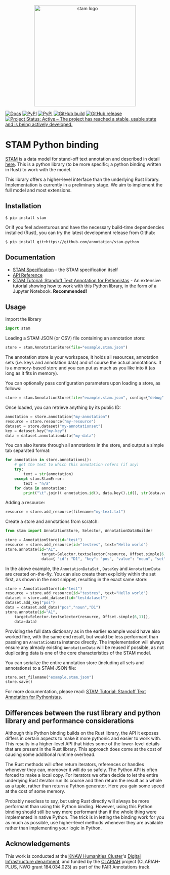 <p align="center">
    <img src="https://github.com/annotation/stam/raw/master/logo.png" alt="stam logo" width="320" />
</p>

[![Docs](https://readthedocs.org/projects/stam-python/badge/?version=latest&style=flat)](https://stam-python.readthedocs.io)
[![PyPI](https://img.shields.io/pypi/v/stam.svg)](https://pypi.org/project/stam/)
[![PyPI](https://img.shields.io/pypi/dm/stam.svg)](https://pypi.org/project/stam/)
[![GitHub build](https://github.com/annotation/stam-rust/actions/workflows/stam.yml/badge.svg?branch=master)](https://github.com/annotation/stam-rust/actions/)
[![GitHub release](https://img.shields.io/github/release/annotation/stam-rust.svg)](https://GitHub.com/annotation/stam-rust/releases/)
[![Project Status: Active – The project has reached a stable, usable state and is being actively developed.](https://www.repostatus.org/badges/latest/active.svg)](https://www.repostatus.org/#active)

# STAM Python binding

[STAM](https://github.com/annotation/stam) is a data model for stand-off text annotation and described in detail [here](https://github.com/annotation/stam). This is a python library (to be more specific; a python binding written in Rust) to work with the model.

This library offers a higher-level interface than the underlying Rust library. Implementation is currently in a preliminary stage. We aim to implement the full model and most extensions.

## Installation

``$ pip install stam``

Or if you feel adventurous and have the necessary build-time dependencies installed (Rust), you can try the latest development release from Github:

``$ pip install git+https://github.com/annotation/stam-python``

## Documentation

* [STAM Specification](https://github.com/annotation/stam) - the STAM specification itself
* [API Reference](https://stam-python.readthedocs.io)
* [STAM Tutorial: Standoff Text Annotation for Pythonistas](tutorial.ipynb) - An extensive tutorial showing how to work with this Python library, in the form of a Jupyter Notebook. **Recommended!**

## Usage 

Import the library

```python
import stam
```

Loading a STAM JSON (or CSV) file containing an annotation store:

```python
store = stam.AnnotationStore(file="example.stam.json")
```


The annotation store is your workspace, it holds all resources, annotation sets
(i.e. keys and annotation data) and of course the actual annotations. It is a
memory-based store and you can put as much as you like into it (as long as it fits
in memory).

You can optionally pass configuration parameters upon loading a store, as follows:

```python
store = stam.AnnotationStore(file="example.stam.json", config={"debug": True})
```

Once loaded, you can retrieve anything by its public ID:

```python
annotation = store.annotation("my-annotation")
resource = store.resource("my-resource")
dataset = store.dataset("my-annotationset")
key = dataset.key("my-key")
data = dataset.annotationdata("my-data")
```

You can also iterate through all annotations in the store, and output a simple tab separated format:

```python
for annotation in store.annotations():
    # get the text to which this annotation refers (if any)
    try:
        text = str(annotation)
    except stam.StamError:
        text = "n/a"
    for data in annotation:
        print("\t".join(( annotation.id(), data.key().id(), str(data.value()), text)))
```


Adding a resource:

```python
resource = store.add_resource(filename="my-text.txt")
```

Create a store and annotations from scratch:

```python
from stam import AnnotationStore, Selector, AnnotationDataBuilder

store = AnnotationStore(id="test")
resource = store.add_resource(id="testres", text="Hello world")
store.annotate(id="A1", 
                target=Selector.textselector(resource, Offset.simple(6,11)),
                data={ "id": "D1", "key": "pos", "value": "noun", "set": "testdataset"})
```

In the above example, the `AnnotationDataSet` , `DataKey` and `AnnotationData`
are created on-the-fly. You can also create them explicitly within the set first, as shown in the
next snippet, resulting in the exact same store:


```python
store = AnnotationStore(id="test")
resource = store.add_resource(id="testres", text="Hello world")
dataset = store.add_dataset(id="testdataset")
dataset.add_key("pos")
data = dataset.add_data("pos","noun","D1")
store.annotate(id="A1", 
    target=Selector.textselector(resource, Offset.simple(6,11)),
    data=data)
```

Providing the full data dictionary as in the earlier example would have
also worked fine, with the same end result, but would be less performant than passing an `AnnotationData` instance directly.
The implementation will always ensure any already existing `AnnotationData` will be reused if
possible, as not duplicating data is one of the core characteristics of the
STAM model.

You can serialize the entire annotation store (including all sets and annotations) to a STAM JSON file:

```python
store.set_filename("example.stam.json")
store.save()
```

For more documentation, please read: [STAM Tutorial: Standoff Text Annotation for Pythonistas](tutorial.ipynb).

## Differences between the rust library and python library and performance considerations

Although this Python binding builds on the Rust library, the API it exposes
differs in certain aspects to make it more pythonic and easier to work with.
This results in a higher-level API that hides some of the lower-level details
that are present in the Rust library. This approach does come at the cost of causing
some additional runtime overhead. 

The Rust methods will often return iterators, references or handles whenever they
can, moreover it will do so safely. The Python API is often forced to make a
local copy. For iterators we often decide to let the entire underlying Rust
iterator run its course and then return the result as a whole as a tuple, rather than
return a Python generator. Here you gain some speed at the cost of some memory.

Probably needless to say, but using Rust directly will always be more
performant than using this Python binding. However, using this Python binding
should still be way more performant than if the whole thing were implemented in
native Python. The trick is in letting the binding work for you as much as
possible, use higher-level methods whenever they are available rather than
implementing your logic in Python.

## Acknowledgements

This work is conducted at the [KNAW Humanities Cluster](https://huc.knaw.nl/)'s [Digital Infrastructure department](https://di.huc.knaw.nl/), and funded by the [CLARIAH](https://clariah.nl) project (CLARIAH-PLUS, NWO grant 184.034.023) as part of the FAIR Annotations track.
